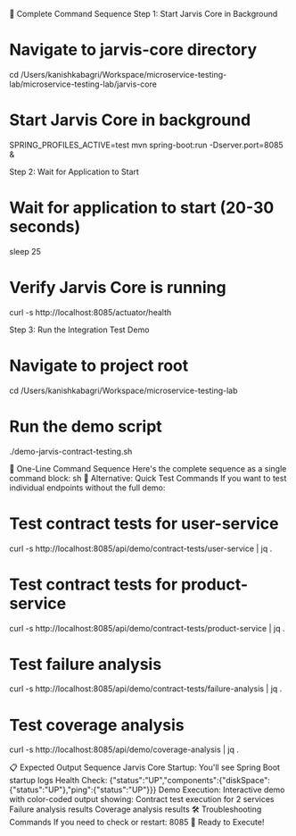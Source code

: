 🚀 Complete Command Sequence
Step 1: Start Jarvis Core in Background
# Navigate to jarvis-core directory
cd /Users/kanishkabagri/Workspace/microservice-testing-lab/microservice-testing-lab/jarvis-core

# Start Jarvis Core in background
SPRING_PROFILES_ACTIVE=test mvn spring-boot:run -Dserver.port=8085 &

Step 2: Wait for Application to Start
# Wait for application to start (20-30 seconds)
sleep 25

# Verify Jarvis Core is running
curl -s http://localhost:8085/actuator/health

Step 3: Run the Integration Test Demo
# Navigate to project root
cd /Users/kanishkabagri/Workspace/microservice-testing-lab

# Run the demo script
./demo-jarvis-contract-testing.sh

🎯 One-Line Command Sequence
Here's the complete sequence as a single command block:
sh
🔧 Alternative: Quick Test Commands
If you want to test individual endpoints without the full demo:

# Test contract tests for user-service
curl -s http://localhost:8085/api/demo/contract-tests/user-service | jq .

# Test contract tests for product-service  
curl -s http://localhost:8085/api/demo/contract-tests/product-service | jq .

# Test failure analysis
curl -s http://localhost:8085/api/demo/contract-tests/failure-analysis | jq .

# Test coverage analysis
curl -s http://localhost:8085/api/demo/coverage-analysis | jq .

📋 Expected Output Sequence
Jarvis Core Startup: You'll see Spring Boot startup logs
Health Check: {"status":"UP","components":{"diskSpace":{"status":"UP"},"ping":{"status":"UP"}}}
Demo Execution: Interactive demo with color-coded output showing:
Contract test execution for 2 services
Failure analysis results
Coverage analysis results
🛠️ Troubleshooting Commands
If you need to check or restart:
8085
🎉 Ready to Execute!